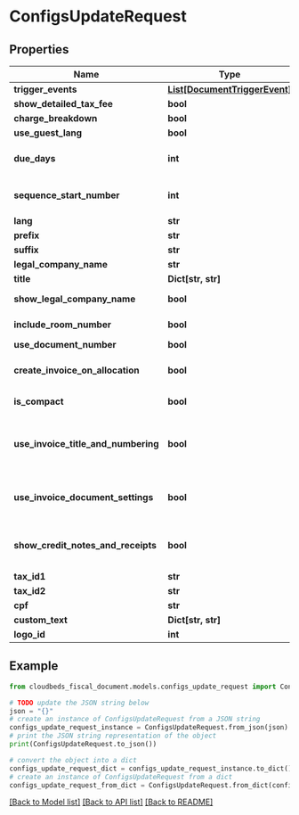# ConfigsUpdateRequest


## Properties

Name | Type | Description | Notes
------------ | ------------- | ------------- | -------------
**trigger_events** | [**List[DocumentTriggerEvent]**](DocumentTriggerEvent.md) |  | [optional] 
**show_detailed_tax_fee** | **bool** |  | 
**charge_breakdown** | **bool** |  | 
**use_guest_lang** | **bool** |  | 
**due_days** | **int** |  | [optional] [default to 0]
**sequence_start_number** | **int** |  | [optional] [default to 0]
**lang** | **str** |  | [optional] 
**prefix** | **str** |  | [optional] 
**suffix** | **str** |  | [optional] 
**legal_company_name** | **str** |  | [optional] 
**title** | **Dict[str, str]** |  | [optional] 
**show_legal_company_name** | **bool** |  | [default to False]
**include_room_number** | **bool** |  | [default to False]
**use_document_number** | **bool** |  | 
**create_invoice_on_allocation** | **bool** |  | [optional] [default to False]
**is_compact** | **bool** |  | [default to False]
**use_invoice_title_and_numbering** | **bool** | Flag to determine if invoice title, sequenceStartNumber, prefix and suffix should be used. | [optional] [default to False]
**use_invoice_document_settings** | **bool** | Flag to determine if invoice document settings should be used. | [optional] [default to False]
**show_credit_notes_and_receipts** | **bool** | Flag to determine if linked credit notes and receipts should be rendered in Invoice. | [optional] [default to False]
**tax_id1** | **str** |  | [optional] 
**tax_id2** | **str** |  | [optional] 
**cpf** | **str** |  | [optional] 
**custom_text** | **Dict[str, str]** |  | [optional] 
**logo_id** | **int** |  | [optional] 

## Example

```python
from cloudbeds_fiscal_document.models.configs_update_request import ConfigsUpdateRequest

# TODO update the JSON string below
json = "{}"
# create an instance of ConfigsUpdateRequest from a JSON string
configs_update_request_instance = ConfigsUpdateRequest.from_json(json)
# print the JSON string representation of the object
print(ConfigsUpdateRequest.to_json())

# convert the object into a dict
configs_update_request_dict = configs_update_request_instance.to_dict()
# create an instance of ConfigsUpdateRequest from a dict
configs_update_request_from_dict = ConfigsUpdateRequest.from_dict(configs_update_request_dict)
```
[[Back to Model list]](../README.md#documentation-for-models) [[Back to API list]](../README.md#documentation-for-api-endpoints) [[Back to README]](../README.md)


